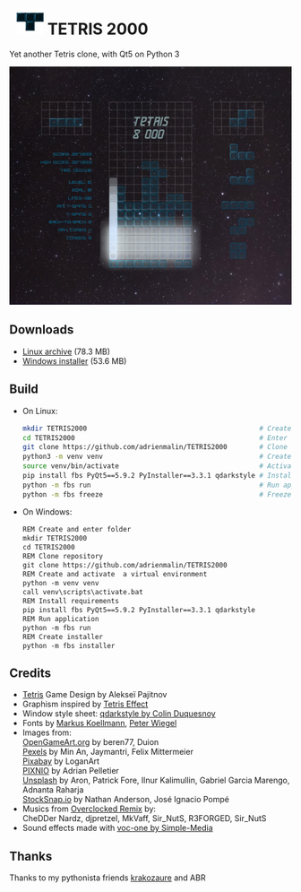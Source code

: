 #   ![icon](https://raw.githubusercontent.com/adrienmalin/TETRIS2000/master/src/main/icons/linux/48.png "T") TETRIS 2000

Yet another Tetris clone, with Qt5 on Python 3

![screenshot](https://raw.githubusercontent.com/adrienmalin/TETRIS2000/gh-pages/screenshots/Tetris2000.png "Screenshot")

## Downloads

* [Linux archive](https://github.com/adrienmalin/TETRIS2000/releases/download/V0.3.1_fbs/TETRIS2000.tar.gz) (78.3 MB)
* [Windows installer](https://github.com/adrienmalin/TETRIS2000/releases/download/V0.3.1_fbs/TETRIS2000Setup.exe) (53.6 MB)

## Build

* On Linux:

  ```bash
  mkdir TETRIS2000                                           # Create folder
  cd TETRIS2000                                              # Enter folder
  git clone https://github.com/adrienmalin/TETRIS2000        # Clone repository
  python3 -m venv venv                                       # Create a virtual environment
  source venv/bin/activate                                   # Activate the virtual environment
  pip install fbs PyQt5==5.9.2 PyInstaller==3.3.1 qdarkstyle # Install requirements
  python -m fbs run                                          # Run application
  python -m fbs freeze                                       # Freeze
  ```

* On Windows:

  ```batch
  REM Create and enter folder
  mkdir TETRIS2000
  cd TETRIS2000
  REM Clone repository
  git clone https://github.com/adrienmalin/TETRIS2000
  REM Create and activate  a virtual environment
  python -m venv venv
  call venv\scripts\activate.bat
  REM Install requirements
  pip install fbs PyQt5==5.9.2 PyInstaller==3.3.1 qdarkstyle
  REM Run application
  python -m fbs run
  REM Create installer
  python -m fbs installer
  ```

## Credits

* [Tetris](https://tetris.com) Game Design by Alekseï Pajitnov
* Graphism inspired by [Tetris Effect](https://www.tetriseffect.game)
* Window style sheet: [qdarkstyle by Colin Duquesnoy](https://github.com/ColinDuquesnoy/QDarkStyleSheet)
* Fonts by [Markus Koellmann](http://markus-designs.com), [Peter Wiegel](http://www.peter-wiegel.de)
* Images from:<br>
  [OpenGameArt.org](https://opengameart.org) by beren77, Duion<br>
  [Pexels](https://www.pexels.com) by Min An, Jaymantri, Felix Mittermeier<br>
  [Pixabay](https://pixabay.com) by LoganArt<br>
  [PIXNIO](https://pixnio.com) by Adrian Pelletier<br>
  [Unsplash](https://unsplash.com) by Aron, Patrick Fore, Ilnur Kalimullin, Gabriel Garcia Marengo, Adnanta Raharja<br>
  [StockSnap.io](https://stocksnap.io) by Nathan Anderson, José Ignacio Pompé
* Musics from [Overclocked Remix](https://ocremix.org/game/510/tetris-gb) by:<br>
  CheDDer Nardz, djpretzel, MkVaff, Sir_NutS, R3FORGED, Sir_NutS
* Sound effects made with [voc-one by Simple-Media](http://www.simple-media.co.uk/vsti.htm)

## Thanks

Thanks to my pythonista friends [krakozaure](https://github.com/krakozaure) and ABR
